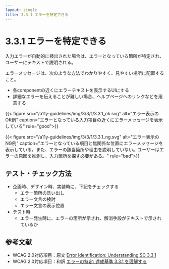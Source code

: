 ```yaml
---
layout: single
title: 3.3.1 エラーを特定できる
---
```


# 3.3.1 エラーを特定できる

入力エラーが自動的に検出された場合は、エラーとなっている箇所が特定され、ユーザーにテキストで説明される。

エラーメッセージは、次のような方法でわかりやすく、見やすい場所に配置すること。

- 各componentの近くにエラーテキストを表示するUIにする
- 詳細なエラーを伝えることが難しい場合、ヘルプページへのリンクなどを用意する

{{< figure
  src="/a11y-guidelines/img/3/3/1/3.3.1_ok.svg"
  alt="エラー表示のOK例"
  caption="エラーとなっている入力項目の近くにエラーメッセージを表示している"
  rule="good">}}

{{< figure
  src="/a11y-guidelines/img/3/3/1/3.3.1_ng.svg"
  alt="エラー表示のNG例"
  caption="エラーとなっている項目と無関係な位置にエラーメッセージを表示している。また、エラーの該当箇所や理由を説明していない。ユーザーはエラーの原因を推測し、入力箇所を探す必要がある。"
  rule="bad">}}

## テスト・チェック方法

- 企画時、デザイン時、実装時に、下記をチェックする
  - エラー箇所の洗い出し
  - エラー文言の検討
  - エラー文言の表示位置
- テスト時
  - エラー発生時に、エラーの箇所が示され、解消手段がテキストで示されているか

## 参考文献

- WCAG 2.0対応項目：原文 [Error Identification:
Understanding SC 3.3.1](https://www.w3.org/TR/UNDERSTANDING-WCAG20/minimize-error-identified.html)
- WCAG 2.0対応項目：和訳 [エラーの特定:
達成基準 3.3.1 を理解する
](http://waic.jp/docs/UNDERSTANDING-WCAG20/minimize-error-identified.html)
